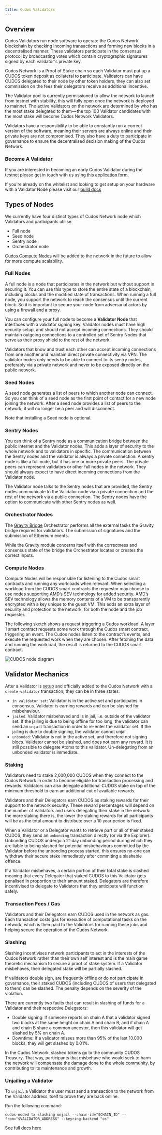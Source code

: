 ```yaml
---
title: Cudos Validators
---
```


## Overview

Cudos Validators run node software to operate the Cudos Network blockchain by checking incoming transactions and forming new blocks in a decentralised manner. These validators participate in the consensus protocol by broadcasting votes which contain cryptographic signatures signed by each validator's private key.

Cudos Network is a Proof of Stake chain so each Validator must put up a CUDOS token deposit as collateral to participate. Validators can have CUDOS delegated to their node by other token holders, they can also set commission on the fees their delegators receive as additional incentive.

The Validator pool is currently permissioned to allow the network to launch from testnet with stability, this will fully open once the network is deployed to mainnet. The active Validators on the network are determined by who has the most stake delegated to them — the top 100 Validator candidates with the most stake will become Cudos Network Validators.

Validators have a responsibility to be able to constantly run a correct version of the software, meaning their servers are always online and their private keys are not compromised. They also have a duty to participate in governance to ensure the decentralised decision making of the Cudos Network.

### Become A Validator

If you are interested in becoming an early Cudos Validator during the testnet please get in touch with us using [this application form](https://www.cudos.org/#contact-us).

If you're already on the whitelist and looking to get setup on your hardware with a Validator Node please visit our [build docs](/build/validator.html)

## Types of Nodes

We currently have four distinct types of Cudos Network node which Validators and participants utilise:

- Full node
- Seed node
- Sentry node
- Orchestrator node

[Cudos Compute Nodes](#compute-nodes) will be added to the network in the future to allow for more compute scalability.

### Full Nodes

A full node is a node that participates in the network but without support in securing it. You can use this type to store the entire state of a blockchain, including blocks and the modified state of transactions. When running a full node, you support the network to reach the consensus until the current block. So it is important to secure your node from adversarial actors by using a firewall and a proxy.

You can configure your full node to become a **Validator Node** that interfaces with a validator signing key. Validator nodes must have high security setup, and should not accept incoming connections. They should maintain outgoing connections to a controlled set of Sentry Nodes that serve as their proxy shield to the rest of the network.

Validators that know and trust each other can accept incoming connections from one another and maintain direct private connectivity via VPN. The validator nodes only needs to be able to connect to its sentry nodes, preferably via a private network and never to be exposed directly on the public network.

### Seed Nodes

A seed node generates a list of peers to which another node can connect. So you can think of a seed node as the first point of contact for a new node joining the network. After a seed node provides a list of peers to the network, it will no longer be a peer and will disconnect.

Note that installing a Seed node is optional.

### Sentry Nodes

You can think of a Sentry node as a communication bridge between the public internet and the Validator nodes. This adds a layer of security to the whole network and to validators in specific. The communication between the Sentry nodes and the validator is always a private connection. A sentry node is like a full node, but it has one or more private peers. The private peers can represent validators or other full nodes in the network. They should always expect to have direct incoming connections from the Validator node.

The Validator node talks to the Sentry nodes that are provided, the Sentry nodes communicate to the Validator node via a private connection and the rest of the network via a public connection. The Sentry nodes have the option to communicate with other Sentry nodes as well.

### Orchestrator Nodes

The [Gravity Bridge](/learn/gravity-bridge-slashing.html) Orchestrator performs all the external tasks the Gravity bridge requires for validators. The submission of signatures and the submission of Ethereum events.

While the Gravity module concerns itself with the correctness and consensus state of the bridge the Orchestrator locates or creates the correct inputs.

### Compute Nodes

Compute Nodes will be responsible for listening to the Cudos smart contracts and running any workloads when relevant. When selecting a workload from the CUDOS smart contracts the requestor may choose to use nodes supporting AMD’s SEV technology for added security. AMD’s SEV technology allows the memory contents of a VM to be transparently encrypted with a key unique to the guest VM. This adds an extra layer of security and protection to the network, for both the node and the job requester.

The following sketch shows a request triggering a Cudos workload. A layer 1 smart contract requests some work through the Cudos smart contract, triggering an event. The Cudos nodes listen to the contract’s events, and execute the requested work when they are chosen. After fetching the data and running the workload, the result is returned to the CUDOS smart contract.

![CUDOS node diagram](./node-for-wiki.png)

## Validator Mechanics

After a Validator is [setup](/build/validator.html) and officially added to the Cudos Network with a `create-validator` transaction, they can be in three states:

- `in validator set`: Validator is in the active set and participates in consensus. Validator is earning rewards and can be slashed for misbehaviour.
- `jailed`: Validator misbehaved and is in jail, i.e. outside of the validator set. If the jailing is due to being offline for too long, the validator can send an `unjail` transaction in order to re-enter the validator set. If the jailing is due to double signing, the validator cannot unjail.
- `unbonded`: Validator is not in the active set, and therefore not signing blocs. Validator cannot be slashed, and does not earn any reward. It is still possible to delegate Atoms to this validator. Un-delegating from an unbonded validator is immediate.

### Staking

Validators need to stake 2,000,000 CUDOS when they connect to the Cudos Network in order to become eligible for transaction processing and rewards. Validators can also delegate additional CUDOS stake on top of the minimum threshold to earn an additional cut of available rewards.

Validators and their Delegators earn CUDOS as staking rewards for their support to the network security. These reward percentages will depend on the number of Validators and users delegating their stake in the network: the more staking there is, the lower the staking rewards for all participants will be as the total amount to distribute over a 10 year period is fixed.

When a Validator or a Delegator wants to retrieve part or all of their staked CUDOS, they send an `unbonding` transaction directly (or via the Explorer). Unbonding CUDOS undergo a 21 day unbonding period during which they are liable to being slashed for potential misbehaviours committed by the Validator before the unbonding process started, this ensures no-one can withdraw their secure stake immediately after commiting a slashable offence.

If a Validator misbehaves, a certain portion of their total stake is slashed meaning that every Delegator that staked CUDOS to this Validator gets penalised in proportion to their amount staked. Delegators are therefore incentivised to delegate to Validators that they anticipate will function safely.

### Transaction Fees / Gas

Validators and their Delegators earn CUDOS used in the network as gas. Each transaction costs gas for execution of computational tasks on the network, which is then paid to the Validators for running these jobs and helping secure the operation of the Cudos Network.

### Slashing

Slashing incentivises network participants to act in the interests of the Cudos Network rather than their own self interest and is the main game theoretic mechanism to secure a proof of stake system. If a Validator misbehaves, their delegated stake will be partially slashed.

If validators double sign, are frequently offline or do not participate in governance, their staked CUDOS (including CUDOS of users that delegated to them) can be slashed. The penalty depends on the severity of the violation.

There are currently two faults that can result in slashing of funds for a Validator and their respective Delegators:

- Double signing: If someone reports on chain A that a validator signed two blocks at the same height on chain A and chain B, and if chain A and chain B share a common ancestor, then this validator will get slashed by 5% on chain A.
- Downtime: If a validator misses more than 95% of the last 10.000 blocks, they will get slashed by 0.01%.

In the Cudos Network, slashed tokens go to the community CUDOS Treasury. That way, participants that misbehave who would seek to harm the network will compensate the damage done to the whole community, by contributing to its maintenance and growth.

### Unjailing a Validator

To `unjail` a Validator the user must send a transaction to the network from the Validator address itself to prove they are back online.

Run the following command:
```
cudos-noded tx slashing unjail --chain-id="$CHAIN_ID" --from="$VALIDATOR_ADDRESS" --keyring-backend "os"
```

See full docs [here](https://hub.cosmos.network/main/validators/validator-setup.html#unjail-validator)
